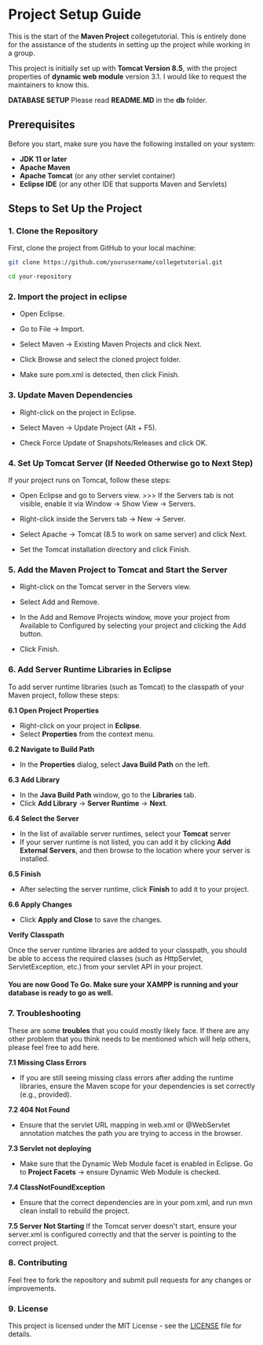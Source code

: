 # Project Setup Guide

This is the start of the **Maven Project** collegetutorial. This is entirely done for the assistance of the students in setting up the project while working in a group.

This project is initially set up with **Tomcat Version 8.5**, with the project properties of **dynamic web module** version 3.1. I would like to request the maintainers to know this. 

**DATABASE SETUP** Please read **README.MD** in the **db** folder.

## Prerequisites
Before you start, make sure you have the following installed on your system:
- **JDK 11 or later**
- **Apache Maven**
- **Apache Tomcat** (or any other servlet container)
- **Eclipse IDE** (or any other IDE that supports Maven and Servlets)

## Steps to Set Up the Project

### 1. Clone the Repository

First, clone the project from GitHub to your local machine:

```bash
git clone https://github.com/yourusername/collegetutorial.git

cd your-repository
```
### 2. Import the project in eclipse

- Open Eclipse.

- Go to File → Import.

- Select Maven → Existing Maven Projects and click Next.

- Click Browse and select the cloned project folder.

- Make sure pom.xml is detected, then click Finish.

### 3. Update Maven Dependencies

- Right-click on the project in Eclipse.

- Select Maven → Update Project (Alt + F5).

- Check Force Update of Snapshots/Releases and click OK.

### 4. Set Up Tomcat Server (If Needed Otherwise go to Next Step)

If your project runs on Tomcat, follow these steps:

- Open Eclipse and go to Servers view. >>> If the Servers tab is not visible, enable it via Window → Show View → Servers.

- Right-click inside the Servers tab → New → Server.

- Select Apache → Tomcat (8.5 to work on same server) and click Next.

- Set the Tomcat installation directory and click Finish.

### 5. Add the Maven Project to Tomcat and Start the Server

- Right-click on the Tomcat server in the Servers view.

- Select Add and Remove.

- In the Add and Remove Projects window, move your project from Available to Configured by selecting your project and clicking the Add button.

- Click Finish.

### 6. Add Server Runtime Libraries in Eclipse

To add server runtime libraries (such as Tomcat) to the classpath of your Maven project, follow these steps:

**6.1 Open Project Properties**
- Right-click on your project in **Eclipse**.
- Select **Properties** from the context menu.

**6.2 Navigate to Build Path**
- In the **Properties** dialog, select **Java Build Path** on the left.

**6.3 Add Library**
- In the **Java Build Path** window, go to the **Libraries** tab.
- Click **Add Library** → **Server Runtime** → **Next**.

**6.4 Select the Server**
- In the list of available server runtimes, select your **Tomcat** server
- If your server runtime is not listed, you can add it by clicking **Add External Servers**, and then browse to the location where your server is installed.

**6.5 Finish**
- After selecting the server runtime, click **Finish** to add it to your project.

**6.6 Apply Changes**
- Click **Apply and Close** to save the changes.

**Verify Classpath**

Once the server runtime libraries are added to your classpath, you should be able to access the required classes (such as HttpServlet, ServletException, etc.) from your servlet API in your project.

#### You are now Good To Go. Make sure your XAMPP is running and your database is ready to go as well.

### 7. Troubleshooting

These are some **troubles** that you could mostly likely face. If there are any other problem that you think needs to be mentioned which will help others, please feel free to add here.

**7.1 Missing Class Errors**
- If you are still seeing missing class errors after adding the runtime libraries, ensure the Maven scope for your dependencies is set correctly (e.g., provided).

**7.2 404 Not Found**
- Ensure that the servlet URL mapping in web.xml or @WebServlet annotation matches the path you are trying to access in the browser.

**7.3 Servlet not deploying**
- Make sure that the Dynamic Web Module facet is enabled in Eclipse. Go to **Project Facets** → ensure Dynamic Web Module is checked.

**7.4 ClassNotFoundException**
- Ensure that the correct dependencies are in your pom.xml, and run mvn clean install to rebuild the project.

**7.5 Server Not Starting**
 If the Tomcat server doesn't start, ensure your server.xml is configured correctly and that the server is pointing to the correct project.
 


### 8. Contributing
Feel free to fork the repository and submit pull requests for any changes or improvements.

### 9. License
This project is licensed under the MIT License - see the [LICENSE](./LICENSE) file for details.

